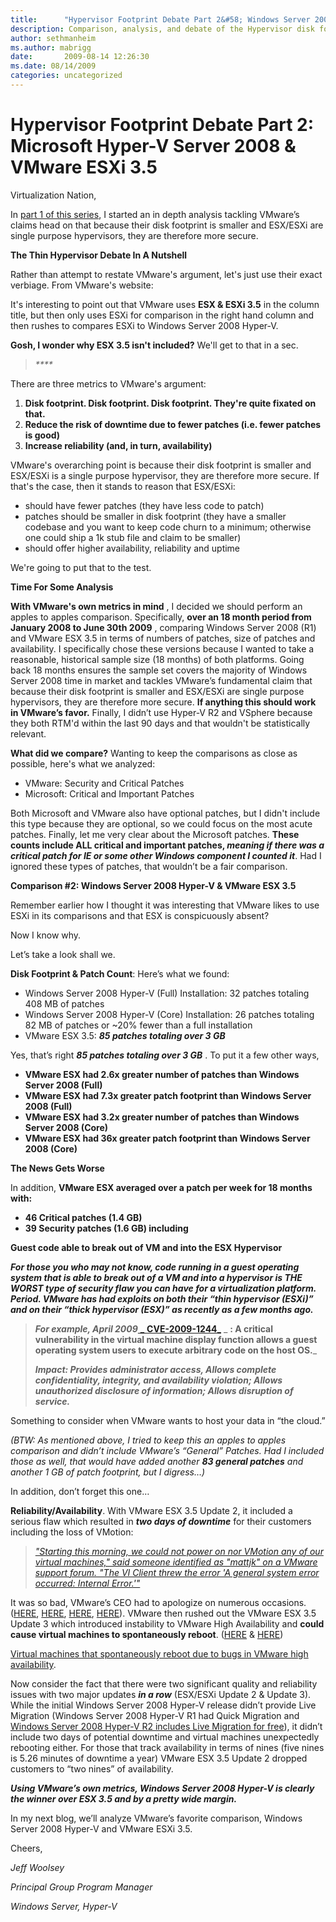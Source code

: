 ```yaml
---
title:      "Hypervisor Footprint Debate Part 2&#58; Windows Server 2008 Hyper-V & VMware ESX 3.5"
description: Comparison, analysis, and debate of the Hypervisor disk footprint Part 2
author: sethmanheim
ms.author: mabrigg
date:       2009-08-14 12:26:30
ms.date: 08/14/2009
categories: uncategorized
---
```

# Hypervisor Footprint Debate Part 2: Microsoft Hyper-V Server 2008 & VMware ESXi 3.5
Virtualization Nation,

In [part 1 of this series](https://techcommunity.microsoft.com/t5/virtualization/hypervisor-footprint-debate-part-1-update-microsoft-hyper-v/ba-p/381625), I started an in depth analysis tackling VMware’s claims head on that because their disk footprint is smaller and ESX/ESXi are single purpose hypervisors, they are therefore more secure.

**The Thin Hypervisor Debate In A Nutshell**

Rather than attempt to restate VMware's argument, let's just use their exact verbiage. From VMware's website:



It's interesting to point out that VMware uses **ESX & ESXi 3.5** in the column title, but then only uses ESXi for comparison in the right hand column and then rushes to compares ESXi to Windows Server 2008 Hyper-V.

**Gosh, I wonder why ESX 3.5 isn't included?** We'll get to that in a sec.

> _****_

There are three metrics to VMware's argument: 

  1. **Disk footprint. Disk footprint. Disk footprint. They're quite fixated on that.**
  2. **Reduce the risk of downtime due to fewer patches (i.e. fewer patches is good)**
  3. **Increase reliability (and, in turn, availability)**



VMware's overarching point is because their disk footprint is smaller and ESX/ESXi is a single purpose hypervisor, they are therefore more secure. If that's the case, then it stands to reason that ESX/ESXi:

  * should have fewer patches (they have less code to patch) 
  * patches should be smaller in disk footprint (they have a smaller codebase and you want to keep code churn to a minimum; otherwise one could ship a 1k stub file and claim to be smaller) 
  * should offer higher availability, reliability and uptime 



We're going to put that to the test.

**Time For Some Analysis**

**With VMware's own metrics in mind** , I decided we should perform an apples to apples comparison. Specifically, **over an 18 month period from January 2008 to June 30th 2009** , comparing Windows Server 2008 (R1) and VMware ESX 3.5 in terms of numbers of patches, size of patches and availability. I specifically chose these versions because I wanted to take a reasonable, historical sample size (18 months) of both platforms. Going back 18 months ensures the sample set covers the majority of Windows Server 2008 time in market and tackles VMware’s fundamental claim that because their disk footprint is smaller and ESX/ESXi are single purpose hypervisors, they are therefore more secure. **If anything this should work in VMware’s favor.** Finally, I didn’t use Hyper-V R2 and VSphere because they both RTM'd within the last 90 days and that wouldn't be statistically relevant.

**What did we compare?** Wanting to keep the comparisons as close as possible, here's what we analyzed:

  * VMware: Security and Critical Patches 
  * Microsoft: Critical and Important Patches 



Both Microsoft and VMware also have optional patches, but I didn't include this type because they are optional, so we could focus on the most acute patches. Finally, let me very clear about the Microsoft patches. **These counts include ALL critical and important patches, _meaning if there was a critical patch for IE or some other Windows component I counted it_**. Had I ignored these types of patches, that wouldn’t be a fair comparison.

**Comparison #2: Windows Server 2008 Hyper-V & VMware ESX 3.5**

Remember earlier how I thought it was interesting that VMware likes to use ESXi in its comparisons and that ESX is conspicuously absent?

Now I know why. 

Let’s take a look shall we. 

**Disk Footprint & Patch Count**: Here’s what we found: 

  * Windows Server 2008 Hyper-V (Full) Installation: 32 patches totaling 408 MB of patches 
  * Windows Server 2008 Hyper-V (Core) Installation: 26 patches totaling 82 MB of patches or ~20% fewer than a full installation 
  * VMware ESX 3.5: **_85 patches totaling over 3 GB_**



Yes, that’s right **_85 patches totaling over 3 GB_** . To put it a few other ways,

  * **__VMware ESX had 2.6x greater number of patches than Windows Server 2008 (Full)__**
  * **__VMware ESX had 7.3x greater patch footprint than Windows Server 2008 (Full)__**
  * **__VMware ESX had 3.2x greater number of patches than Windows Server 2008 (Core)__**
  * **__VMware ESX had 36x greater patch footprint than Windows Server 2008 (Core)__**


**The News Gets Worse**

In addition, **__VMware ESX averaged over a patch per week for 18 months with:__**

  * **__46 Critical patches (1.4 GB)__**
  * **__39 Security patches (1.6 GB) including__**



**__Guest code able to break out of VM and into the ESX Hypervisor__**

_**For those you who may not know, code running in a guest operating system that is able to break out of a VM and into a hypervisor is _THE WORST type of security flaw you can have for a virtualization platform_. Period. VMware has had exploits on both their “thin hypervisor (ESXi)” and on their “thick hypervisor (ESX)” _as recently as a few months ago_.**_

> _**For example, April 2009**_[ _ **CVE-2009-1244**_](http://web.nvd.nist.gov/view/vuln/detail?vulnId=CVE-2009-1244) _ **: A critical vulnerability in the virtual machine display function allows a guest operating system users to execute arbitrary code on the host OS.**_
> 
> _**Impact: Provides administrator access, Allows complete confidentiality, integrity, and availability violation; Allows unauthorized disclosure of information; Allows disruption of service.**_

Something to consider when VMware wants to host your data in “the cloud.”

_(BTW: As mentioned above, I tried to keep this an apples to apples comparison and didn’t include VMware’s “General” Patches. Had I included those as well, that would have added another **83 general patches** and another 1 GB of patch footprint, but I digress…)_

In addition, don’t forget this one…

**Reliability/Availability**. With VMware ESX 3.5 Update 2, it included a serious flaw which resulted in **_two days of downtime_** for their customers including the loss of VMotion:

> _["Starting this morning, we could not power on nor VMotion any of our virtual machines," said someone identified as "mattjk" on a VMware support forum. "The VI Client threw the error 'A general system error occurred: Internal Error.'"](https://www.computerworld.com/article/2778399/vmware-licensing-bug-blacks-out-virtual-servers.html)_

It was so bad, VMware’s CEO had to apologize on numerous occasions. ([HERE](https://www.computerworld.com/action/article.do?command=viewArticleBasic&articleId=9112439), [HERE](https://www.techworld.com.au/article/257277/vmware_ceo_apologizes_virtual-server_bug), [HERE](https://marcusoh.blogspot.com/2008/08/dont-roll-vmware-update-2-yet.html), [HERE](https://communities.vmware.com/t5/VI-VMware-ESX-3-5-Discussions/BIG-bug-in-ESX-3-5-Update-2-If-you-re-using-3-5u2-read-this-now/m-p/1548036)). VMware then rushed out the VMware ESX 3.5 Update 3 which introduced instability to VMware High Availability and **could cause virtual machines to spontaneously reboot**. ([HERE](https://kb.vmware.com/s/article/1007899) & [HERE](https://blog.scottlowe.org/2008/12/12/vmware-ha-problem-with-update-3/))

[Virtual machines that spontaneously reboot due to bugs in VMware high availability](https://en.wikipedia.org/wiki/Irony).

Now consider the fact that there were two significant quality and reliability issues with two major updates **_in a row_** (ESX/ESXi Update 2  & Update 3). While the initial Windows Server 2008 Hyper-V release didn’t provide Live Migration (Windows Server 2008 Hyper-V R1 had Quick Migration and [Windows Server 2008 Hyper-V R2 includes Live Migration for free](https://techcommunity.microsoft.com/t5/virtualization/windows-server-2008-r2-hyper-v-server-2008-r2-rtm/ba-p/381646)), it didn’t include two days of potential downtime and virtual machines unexpectedly rebooting either. For those that track availability in terms of nines (five nines is 5.26 minutes of downtime a year) VMware ESX 3.5 Update 2 dropped customers to “two nines” of availability.

**_Using VMware’s own metrics, Windows Server 2008 Hyper-V is clearly the winner over ESX 3.5 and by a pretty wide margin._**

In my next blog, we’ll analyze VMware’s favorite comparison, Windows Server 2008 Hyper-V and VMware ESXi 3.5.

Cheers,

_Jeff Woolsey_

_Principal Group Program Manager_

_Windows Server, Hyper-V_
